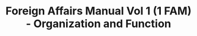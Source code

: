 ---
layout: wrapper_text
category: datasets

# Basic
identifier: "100,705"
title: "Foreign Affairs Manual Vol 1 (1 FAM) - Organization and Function"
describedBy: "http://www.state.gov/m/a/dir/regs/fam/01fam/000/index.htm"
description: "The Foreign Service Act of 1980 mandated a comprehensive revision to the operation of the Department of State and the personnel assigned to the US Foreign Service. As the statutory authority, the Foreign Affairs Manual (FAM), details the Department of State's regulations and policies on its structure and operations. Currently, there are over 25,000 pages of policies and procedures published in 16 volumes of the FAM and 38 corresponding sections of the Foreign Affairs Handbook (FAH). Changes to the Department's organizational structure or the way it conducts U.S. Government business will usually trigger the need to update the FAM or FAHs. 1 FAM 000-050 contains documentation of the following administrative components: - 010 Authority, Responsibilities, and Organization - 020 The Secretary of State (S) - 030 Office of the Deputy Secretary of State (D) - 040 The Under Secretaries of State - 050 Office of Inspector of General (OIG)"
programCode:
  - "014:003"
bureauCode:
  - "014:00"

# Dates
modified: "2011-02-25"

# POC
poc:
  type: "vcard:Contact"
  fn: "Kottmyer, Alice"
  hasEmail: "mailto:KottmyerAM@state.gov"

# Publisher
publisher:
  type: "org:Organization"
  name: "U.S. Department of State"

# Spatiotemporal
spatial: "World"
temporal: "1980-01-01T00:00:01Z/2011-12-31T23:59:59Z"

# Distribution
distribution:
  - type: "dcat:Distribution"
    downloadURL: "http://www.state.gov/m/a/dir/regs/fam/01fam/000/index.htm"
    mediaType: "text/html"
  - type: "dcat:Distribution"
    accessURL: "http://www.state.gov/m/a/dir/regs/fam/01fam/000/index.htm"
    format: "html"

# Keywords
keyword:
  - "-"
---